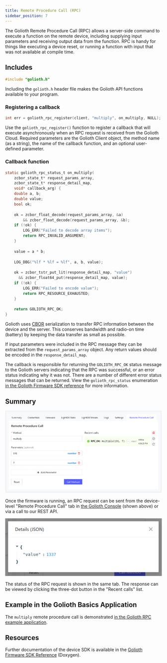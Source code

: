 ```yaml
---
title: Remote Procedure Call (RPC)
sidebar_position: 7
---
```


The Golioth Remote Procedure Call (RPC) allows a server-side command to execute
a function on the remote device, including supplying input parameters and
receiving output data from the function. RPC is handy for things like executing
a device reset, or running a function with input that was not available at
compile time.

## Includes

```c
#include "golioth.h"
```

Including the `golioth.h` header file makes the Golioth API functions available
to your program.

### Registering a callback

```c
int err = golioth_rpc_register(client, "multiply", on_multiply, NULL);
```

Use the `golioth_rpc_register()` function to register a callback that will
execute asynchronously when an RPC request is received from the Golioth Cloud.
Required parameters are the Golioth Client object, the method name (as a
string), the name of the callback function, and an optional user-defined
parameter.

### Callback function

```c
static golioth_rpc_status_t on_multiply(
    zcbor_state_t* request_params_array,
    zcbor_state_t* response_detail_map,
    void* callback_arg) {
    double a, b;
    double value;
    bool ok;

    ok = zcbor_float_decode(request_params_array, &a)
        && zcbor_float_decode(request_params_array, &b);
    if (!ok) {
        LOG_ERR("Failed to decode array items");
        return RPC_INVALID_ARGUMENT;
    }

    value = a * b;

    LOG_DBG("%lf * %lf = %lf", a, b, value);

    ok = zcbor_tstr_put_lit(response_detail_map, "value")
      && zcbor_float64_put(response_detail_map, value);
    if (!ok) {
        LOG_ERR("Failed to encode value");
        return RPC_RESOURCE_EXHAUSTED;
    }

    return GOLIOTH_RPC_OK;
}
```

Golioth uses [CBOR](http://cbor.io/) serialization to transfer RPC information
between the device and the server. This conserves bandwidth and radio-on time
(battery) by keeping the data transfer as small as possible.

If input parameters were included in the RPC message they can be extracted from
the `request_params_array` object. Any return values should be encoded in the
`response_detail_map`.

The callback is responsible for returning the `GOLIOTH_RPC_OK` status message to
the Golioth servers indicating that the RPC was successful, or an error status
indicating why it was not. There are a number of different error status messages
that can be returned. View the `golioth_rpc_status` enumeration [in the Golioth
Firmware SDK
reference](https://firmware-sdk-docs.golioth.io/group__golioth__rpc.html) for
more information.

## Summary

![Send an RPC request from the Golioth Console](../../device-management/5-rpc/assets/golioth-remote-procedure-call.png)

Once the firmware is running, an RPC request can be sent from the device-level
"Remote Procedure Call" tab in [the Golioth Console](https://console.golioth.io)
(shown above) or via a call to our REST API.

![RPC response received from the device](../../device-management/5-rpc/assets/golioth-remote-procedure-call-response.png)

The status of the RPC request is shown in the same tab. The response can be
viewed by clicking the three-dot button in the "Recent calls" list.

## Example in the Golioth Basics Application

The `multiply` remote procedure call is demonstrated [in the Golioth RPC
example
application](https://github.com/golioth/golioth-firmware-sdk/tree/main/examples/zephyr/rpc).

## Resources

Further documentation of the device SDK is available in the [Golioth Firmware
SDK
Reference](https://firmware-sdk-docs.golioth.io/group__golioth__lightdb.html)
(Doxygen).
